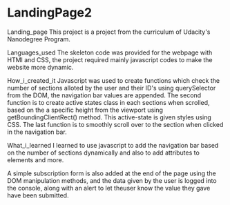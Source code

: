 # LandingPage2
Landing_page
This project is a project from the curriculum of Udacity's Nanodegree Program.

Languages_used
The skeleton code was provided for the webpage with HTMl and CSS, the project required mainly javascript codes to make the website more dynamic.

How_i_created_it
Javascript was used to create functions which check the number of sections alloted by the user and their ID's using querySelector from the DOM, the navigation bar values are appended. The second function is to create active states class in each sections when scrolled, based on the a specific height from the viewport using getBoundingClientRect() method. This active-state is given styles using CSS. The last function is to smoothly scroll over to the section when clicked in the navigation bar.

What_i_learned
I learned to use javascript to add the navigation bar based on the number of sections dynamically and also to add attributes to elements and more.

A simple subscription form is also added at the end of the page using the DOM manipulation methods, and the data given by the user is logged into the console, along with an alert to let theuser know the value they gave have been submitted.
